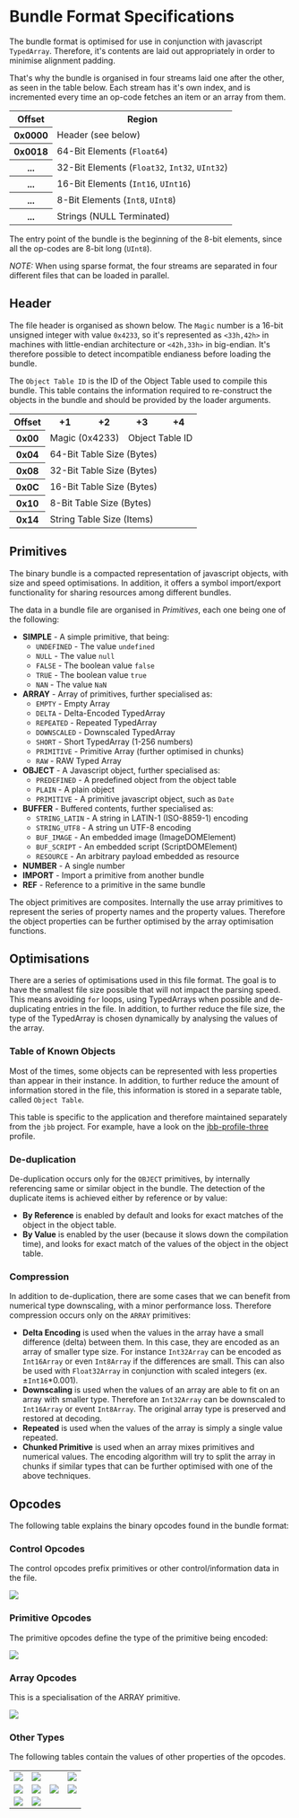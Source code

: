 
# Bundle Format Specifications

The bundle format is optimised for use in conjunction with javascript `TypedArray`. Therefore, it's contents are laid out appropriately in order to minimise alignment padding.

That's why the bundle is organised in four streams laid one after the other, as seen in the table below. Each stream has it's own index, and is incremented every time an op-code fetches an item or an array from them.

<table>
    <tr>
        <th>Offset</th>
        <th>Region</th>
    </tr>
    <tr>
        <th>0x0000</th>
        <td>Header (see below)</td>
    </tr>
    <tr>
        <th>0x0018</th>
        <td>64-Bit Elements (<code>Float64</code>)</td>
    </tr>
    <tr>
        <th>...</th>
        <td>32-Bit Elements (<code>Float32</code>, <code>Int32</code>, <code>UInt32</code>)</td>
    </tr>
    <tr>
        <th>...</th>
        <td>16-Bit Elements (<code>Int16</code>, <code>UInt16</code>)</td>
    </tr>
    <tr>
        <th>...</th>
        <td>8-Bit Elements (<code>Int8</code>, <code>UInt8</code>)</td>
    </tr>
    <tr>
        <th>...</th>
        <td>Strings (NULL Terminated)</td>
    </tr>
</table>

The entry point of the bundle is the beginning of the 8-bit elements, since all the op-codes are 8-bit long (`UInt8`).

*NOTE:* When using sparse format, the four streams are separated in four different files that can be loaded in parallel.

## Header

The file header is organised as shown below. The `Magic` number is a 16-bit unsigned integer with value `0x4233`, so it's represented as `<33h,42h>` in machines with little-endian architecture or `<42h,33h>` in big-endian. It's therefore possible to detect incompatible endianess before loading the bundle. 

The `Object Table ID` is the ID of the Object Table used to compile this bundle. This table contains the information required to re-construct the objects in the bundle and should be provided by the loader arguments.

<table>
    <tr>
        <th>Offset</th>
        <th>+1</th>
        <th>+2</th>
        <th>+3</th>
        <th>+4</th>
    </tr>    
    <tr>
        <th>0x00</th>
        <td colspan="2">Magic (0x4233)</td>
        <td colspan="2">Object Table ID</td>
    </tr>
    <tr>
        <th>0x04</th>
        <td colspan="4">64-Bit Table Size (Bytes)</td>
    </tr>
    <tr>
        <th>0x08</th>
        <td colspan="4">32-Bit Table Size (Bytes)</td>
    </tr>
    <tr>
        <th>0x0C</th>
        <td colspan="4">16-Bit Table Size (Bytes)</td>
    </tr>
    <tr>
        <th>0x10</th>
        <td colspan="4">8-Bit Table Size (Bytes)</td>
    </tr>
    <tr>
        <th>0x14</th>
        <td colspan="4">String Table Size (Items)</td>
    </tr>
</table>

## Primitives 

The binary bundle is a compacted representation of javascript objects, with size and speed optimisations. In addition, it offers a symbol import/export functionality for sharing resources among different bundles.

The data in a bundle file are organised in _Primitives_, each one being one of the following:

* __SIMPLE__ - A simple primitive, that being:
    - `UNDEFINED` - The value `undefined`
    - `NULL` - The value `null`
    - `FALSE` - The boolean value `false`
    - `TRUE` - The boolean value `true`
    - `NAN` - The value `NaN`
* __ARRAY__ - Array of primitives, further specialised as:
    - `EMPTY` - Empty Array
    - `DELTA` - Delta-Encoded TypedArray
    - `REPEATED` - Repeated TypedArray
    - `DOWNSCALED` - Downscaled TypedArray
    - `SHORT`  - Short TypedArray (1-256 numbers)
    - `PRIMITIVE` - Primitive Array (further optimised in chunks)
    - `RAW` - RAW Typed Array
* __OBJECT__ - A Javascript object, further specialised as:
    - `PREDEFINED` - A predefined object from the object table
    - `PLAIN` - A plain object
    - `PRIMITIVE` - A primitive javascript object, such as `Date`
* __BUFFER__ - Buffered contents, further specialised as:
    - `STRING_LATIN` - A string in LATIN-1 (ISO-8859-1) encoding
    - `STRING_UTF8` - A string un UTF-8 encoding
    - `BUF_IMAGE` - An embedded image (ImageDOMElement)
    - `BUF_SCRIPT` - An embedded script (ScriptDOMElement)
    - `RESOURCE` - An arbitrary payload embedded as resource
* __NUMBER__ - A single number
* __IMPORT__ - Import a primitive from another bundle
* __REF__ - Reference to a primitive in the same bundle

The object primitives are composites. Internally the use array primitives to represent the series of property names and the property values. Therefore the object properties can be further optimised by the array optimisation functions.

## Optimisations

There are a series of optimisations used in this file format. The goal is to have the smallest file size possible that will not impact the parsing speed. This means avoiding `for` loops, using TypedArrays when possible and de-duplicating entries in the file. In addition, to further reduce the file size, the type of the TypedArray is chosen dynamically by analysing the values of the array.

### Table of Known Objects

Most of the times, some objects can be represented with less properties than appear in their instance. In addition, to further reduce the amount of information stored in the file, this information is stored in a separate table, called `Object Table`. 

This table is specific to the application and therefore maintained separately from the `jbb` project. For example, have a look on the [jbb-profile-three](https://github.com/wavesoft/jbb-profile-three) profile.

### De-duplication

De-duplication occurs only for the `OBJECT` primitives, by internally referencing same or similar object in the bundle. The detection of the duplicate items is achieved either by reference or by value:

* __By Reference__ is enabled by default and looks for exact matches of the object in the object table.
* __By Value__ is enabled by the user (because it slows down the compilation time), and looks for exact match of the values of the object in the object table.

### Compression

In addition to de-duplication, there are some cases that we can benefit from numerical type downscaling, with a minor performance loss. Therefore compression occurs only on the `ARRAY` primitives:

* __Delta Encoding__ is used when the values in the array have a small difference (delta) between them. In this case, they are encoded as an array of smaller type size. For instance `Int32Array` can be encoded as `Int16Array` or even `Int8Array` if the differences are small. This can also be used with `Float32Array` in conjunction with scaled integers (ex. ±`Int16`*0.001).
* __Downscaling__ is used when the values of an array are able to fit on an array with smaller type. Therefore an `Int32Array` can be downscaled to `Int16Array` or event `Int8Array`. The original array type is preserved and restored at decoding.
* __Repeated__ is used when the values of the array is simply a single value repeated.
* __Chunked Primitive__ is used when an array mixes primitives and numerical values. The encoding algorithm will try to split the array in chunks if similar types that can be further optimised with one of the above techniques.

## Opcodes

The following table explains the binary opcodes found in the bundle format:

### Control Opcodes
The control opcodes prefix primitives or other control/information data in the file.

<img src="https://raw.githubusercontent.com/wavesoft/jbb/master/doc/table_OP_CTL.png" />

### Primitive Opcodes
The primitive opcodes define the type of the primitive being encoded:

<img src="https://raw.githubusercontent.com/wavesoft/jbb/master/doc/table_OP_PRIM.png" />

### Array Opcodes
This is a specialisation of the ARRAY primitive.

<img src="https://raw.githubusercontent.com/wavesoft/jbb/master/doc/table_OP_ARR.png" />

### Other Types
The following tables contain the values of other properties of the opcodes.

<table>
    <tr>
        <td>
            <img src="https://raw.githubusercontent.com/wavesoft/jbb/master/doc/table_NUM_TYPE.png" />
        </td>
        <td colspan="2">
            <img src="https://raw.githubusercontent.com/wavesoft/jbb/master/doc/table_DWS_TYPE.png" />
        </td>
        <td>
            <img src="https://raw.githubusercontent.com/wavesoft/jbb/master/doc/table_BUF_TYPE.png" />
        </td>
    </tr>
    <tr>
        <td>
            <img src="https://raw.githubusercontent.com/wavesoft/jbb/master/doc/table_OT.png" />
        </td>
        <td>
            <img src="https://raw.githubusercontent.com/wavesoft/jbb/master/doc/table_S_TYPE.png" />
        </td>
        <td>
            <img src="https://raw.githubusercontent.com/wavesoft/jbb/master/doc/table_SCALE.png" />
        </td>
        <td>
            <img src="https://raw.githubusercontent.com/wavesoft/jbb/master/doc/table_CHUNK.png" />
        </td>
    </tr>
    <tr>
        <td>
            <img src="https://raw.githubusercontent.com/wavesoft/jbb/master/doc/table_LEN.png" />
        </td>
        <td>
            <img src="https://raw.githubusercontent.com/wavesoft/jbb/master/doc/table_LN.png" />
        </td>
        <td colspan="2"></td>
    </tr>
</table>
